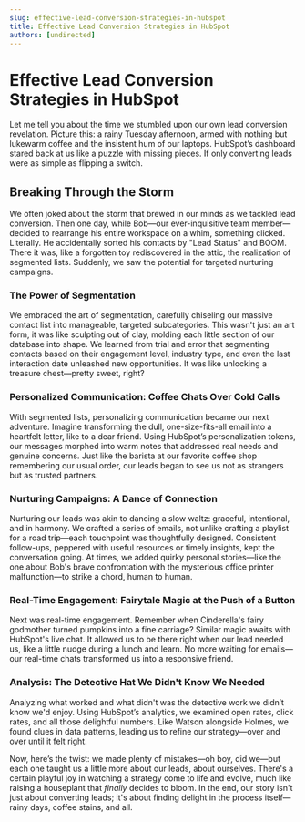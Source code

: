 ```yaml
---
slug: effective-lead-conversion-strategies-in-hubspot
title: Effective Lead Conversion Strategies in HubSpot
authors: [undirected]
---
```


# Effective Lead Conversion Strategies in HubSpot

Let me tell you about the time we stumbled upon our own lead conversion revelation. Picture this: a rainy Tuesday afternoon, armed with nothing but lukewarm coffee and the insistent hum of our laptops. HubSpot’s dashboard stared back at us like a puzzle with missing pieces. If only converting leads were as simple as flipping a switch.

## Breaking Through the Storm

We often joked about the storm that brewed in our minds as we tackled lead conversion. Then one day, while Bob—our ever-inquisitive team member—decided to rearrange his entire workspace on a whim, something clicked. Literally. He accidentally sorted his contacts by "Lead Status" and BOOM. There it was, like a forgotten toy rediscovered in the attic, the realization of segmented lists. Suddenly, we saw the potential for targeted nurturing campaigns.

### The Power of Segmentation

We embraced the art of segmentation, carefully chiseling our massive contact list into manageable, targeted subcategories. This wasn't just an art form, it was like sculpting out of clay, molding each little section of our database into shape. We learned from trial and error that segmenting contacts based on their engagement level, industry type, and even the last interaction date unleashed new opportunities. It was like unlocking a treasure chest—pretty sweet, right?

### Personalized Communication: Coffee Chats Over Cold Calls

With segmented lists, personalizing communication became our next adventure. Imagine transforming the dull, one-size-fits-all email into a heartfelt letter, like to a dear friend. Using HubSpot’s personalization tokens, our messages morphed into warm notes that addressed real needs and genuine concerns. Just like the barista at our favorite coffee shop remembering our usual order, our leads began to see us not as strangers but as trusted partners.

### Nurturing Campaigns: A Dance of Connection

Nurturing our leads was akin to dancing a slow waltz: graceful, intentional, and in harmony. We crafted a series of emails, not unlike crafting a playlist for a road trip—each touchpoint was thoughtfully designed. Consistent follow-ups, peppered with useful resources or timely insights, kept the conversation going. At times, we added quirky personal stories—like the one about Bob's brave confrontation with the mysterious office printer malfunction—to strike a chord, human to human.

### Real-Time Engagement: Fairytale Magic at the Push of a Button

Next was real-time engagement. Remember when Cinderella's fairy godmother turned pumpkins into a fine carriage? Similar magic awaits with HubSpot's live chat. It allowed us to be there right when our lead needed us, like a little nudge during a lunch and learn. No more waiting for emails—our real-time chats transformed us into a responsive friend.

### Analysis: The Detective Hat We Didn't Know We Needed

Analyzing what worked and what didn't was the detective work we didn’t know we'd enjoy. Using HubSpot’s analytics, we examined open rates, click rates, and all those delightful numbers. Like Watson alongside Holmes, we found clues in data patterns, leading us to refine our strategy—over and over until it felt right.

Now, here’s the twist: we made plenty of mistakes—oh boy, did we—but each one taught us a little more about our leads, about ourselves. There's a certain playful joy in watching a strategy come to life and evolve, much like raising a houseplant that *finally* decides to bloom. In the end, our story isn't just about converting leads; it's about finding delight in the process itself—rainy days, coffee stains, and all.